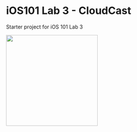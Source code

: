 # iOS101 Lab 3 - CloudCast 
Starter project for iOS 101 Lab 3

<img src="http://g.recordit.co/nmFndEtLQr.gif" width=250><br>

